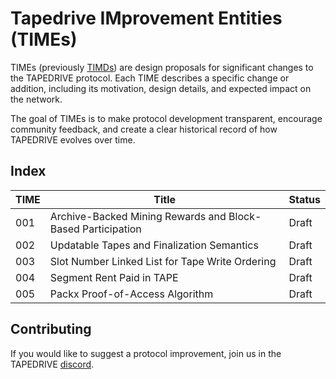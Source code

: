 # Tapedrive IMprovement Entities (TIMEs)

TIMEs (previously [TIMDs](https://x.com/tapedrive_io/status/1946476308751696377)) are design proposals for significant changes to the TAPEDRIVE protocol. Each TIME describes a specific change or addition, including its motivation, design details, and expected impact on the network.

The goal of TIMEs is to make protocol development transparent, encourage community feedback, and create a clear historical record of how TAPEDRIVE evolves over time.

## Index

| TIME | Title | Status |
|------|-------|--------|
| 001 | Archive-Backed Mining Rewards and Block-Based Participation | Draft |
| 002 | Updatable Tapes and Finalization Semantics | Draft |
| 003 | Slot Number Linked List for Tape Write Ordering | Draft |
| 004 | Segment Rent Paid in TAPE | Draft |
| 005 | Packx Proof-of-Access Algorithm | Draft |


## Contributing

If you would like to suggest a protocol improvement, join us in the TAPEDRIVE [discord](https://discord.gg/dVa9TWA45X).
